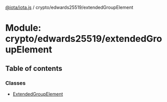 [@iota/iota.js](../README.md) / crypto/edwards25519/extendedGroupElement

# Module: crypto/edwards25519/extendedGroupElement

## Table of contents

### Classes

- [ExtendedGroupElement](../classes/crypto_edwards25519_extendedgroupelement.extendedgroupelement.md)
